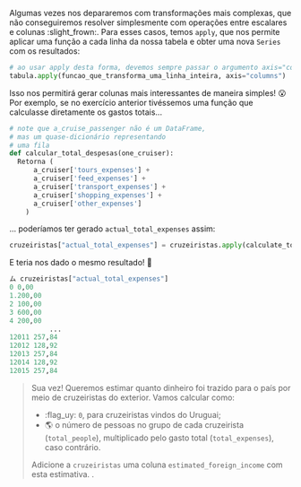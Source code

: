 Algumas vezes nos depararemos com transformações mais complexas, que não conseguiremos resolver simplesmente com operações entre escalares e colunas :slight_frown:. Para esses casos, temos `apply`, que nos permite aplicar uma função a cada linha da nossa tabela e obter uma nova `Series` com os resultados:

```python
# ao usar apply desta forma, devemos sempre passar o argumento axis="columns"
tabula.apply(funcao_que_transforma_uma_linha_inteira, axis="columns")
```

Isso nos permitirá gerar colunas mais interessantes de maneira simples! :open_mouth: Por exemplo, se no exercício anterior tivéssemos uma função que calculasse diretamente os gastos totais...

```python
# note que a_cruise_passenger não é um DataFrame,
# mas um quase-dicionário representando
# uma fila
def calcular_total_despesas(one_cruiser):
  Retorna (
      a_cruiser['tours_expenses'] +
      a_cruiser['feed_expenses'] +
      a_cruiser['transport_expenses'] +
      a_cruiser['shopping_expenses'] +
      a_cruiser['other_expenses']
    )
```

... poderíamos ter gerado `actual_total_expenses` assim:

``` python
cruzeiristas["actual_total_expenses"] = cruzeiristas.apply(calculate_total_expenses, axis="columns")
```

E teria nos dado o mesmo resultado! :tada:

``` python
ム cruzeiristas["actual_total_expenses"]
0 0,00
1.200,00
2 100,00
3 600,00
4 200,00
          ...
12011 257,84
12012 128,92
12013 257,84
12014 128,92
12015 257,84
```


> Sua vez! Queremos estimar quanto dinheiro foi trazido para o país por meio de cruzeiristas do exterior. Vamos calcular como:
>
> * :flag_uy: `0`, para cruzeiristas vindos do Uruguai;
> * :earth_americas: o número de pessoas no grupo de cada cruzeirista (`total_people`), multiplicado pelo gasto total (`total_expenses`), caso contrário.
>
> Adicione a `cruzeiristas` uma coluna `estimated_foreign_income` com esta estimativa.
. 
